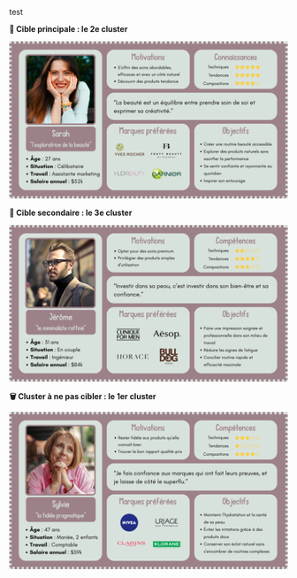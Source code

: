 test

**🎯 Cible principale : le 2e cluster**

<img src="https://github.com/HeloGlow/Portfolio_fr/blob/main/Projet_3/Persona%202e%20cluster.png?raw=true" alt="bannière" width="600">

**🥈 Cible secondaire : le 3e cluster**

<img src="https://github.com/HeloGlow/Portfolio_fr/blob/main/Projet_3/Persona%203e%20cluster.png?raw=true" alt="bannière" width="600">

**🗑️ Cluster à ne pas cibler : le 1er cluster**

<img src="https://github.com/HeloGlow/Portfolio_fr/blob/main/Projet_3/Persona%201er%20cluster.png?raw=true" alt="bannière" width="600">
